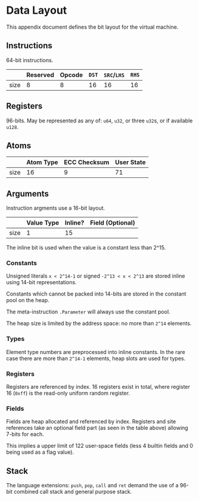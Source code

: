 # Data Layout

This appendix document defines the bit layout for the virtual machine.

## Instructions

64-bit instructions.

||Reserved|Opcode|`DST`|`SRC`/`LHS`|`RHS`|
|---|---|---|---|---|---|
|size|8|8|16|16|16|


## Registers

96-bits. May be represented as any of: `u64`, `u32`, or three `u32`s, or if available `u128`.

## Atoms

||Atom Type|ECC Checksum|User State|
|---|---|---|---|
|size|16|9|71|

## Arguments

Instruction argments use a 16-bit layout.

||Value Type|Inline?|Field (Optional)|
|---|---|---|---|
|size|1|15||

The inline bit is used when the value is a constant less than 2^15.

### Constants

Unsigned literals `x < 2^14-1` or signed `-2^13 < x < 2^13` are stored inline using 14-bit representations.

Constants which cannot be packed into 14-bits are stored in the constant pool on the heap.

The meta-instruction `.Parameter` will always use the constant pool.

The heap size is limited by the address space: no more than `2^14` elements.

### Types

Element type numbers are preprocessed into inline constants. In the rare case there are more than `2^14-1` elements, heap slots are used for types.

### Registers

Registers are referenced by index. 16 registers exist in total, where register 16 (`0xff`) is the read-only uniform random register.

### Fields

Fields are heap allocated and referenced by index. Registers and site references take an optional field part (as seen in the table above) allowing 7-bits for each.

This implies a upper limit of 122 user-space fields (less 4 builtin fields and 0 being used as a flag value).

## Stack

The language extensions: `push`, `pop`, `call` and `ret` demand the use of a 96-bit combined call stack and general purpose stack.